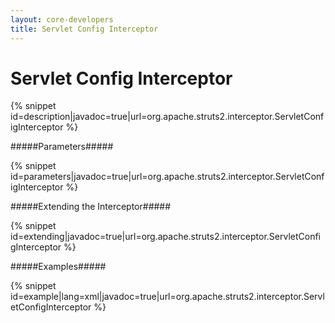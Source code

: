 ```yaml
---
layout: core-developers
title: Servlet Config Interceptor
---
```


# Servlet Config Interceptor



{% snippet id=description|javadoc=true|url=org.apache.struts2.interceptor.ServletConfigInterceptor %}

#####Parameters#####



{% snippet id=parameters|javadoc=true|url=org.apache.struts2.interceptor.ServletConfigInterceptor %}

#####Extending the Interceptor#####



{% snippet id=extending|javadoc=true|url=org.apache.struts2.interceptor.ServletConfigInterceptor %}

#####Examples#####



{% snippet id=example|lang=xml|javadoc=true|url=org.apache.struts2.interceptor.ServletConfigInterceptor %}
